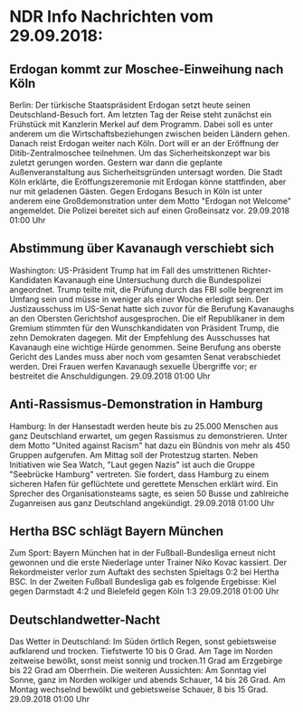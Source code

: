 # NDR Info Nachrichten vom 29.09.2018:


## Erdogan kommt zur Moschee-Einweihung nach Köln
Berlin: Der türkische Staatspräsident Erdogan setzt heute seinen Deutschland-Besuch fort. Am letzten Tag der Reise steht zunächst ein Frühstück mit Kanzlerin Merkel auf dem Programm. Dabei soll es unter anderem um die Wirtschaftsbeziehungen zwischen beiden Ländern gehen. Danach reist Erdogan weiter nach Köln. Dort will er an der Eröffnung der Ditib-Zentralmoschee teilnehmen. Um das Sicherheitskonzept war bis zuletzt gerungen worden. Gestern war dann die geplante Außenveranstaltung aus Sicherheitsgründen untersagt worden. Die Stadt Köln erklärte, die Eröffungszeremonie mit Erdogan könne stattfinden, aber nur mit geladenen Gästen. Gegen Erdogans Besuch in Köln ist unter anderem eine Großdemonstration unter dem Motto "Erdogan not Welcome" angemeldet. Die Polizei bereitet sich auf einen Großeinsatz vor. 29.09.2018 01:00 Uhr 

## Abstimmung über Kavanaugh verschiebt sich
Washington:				US-Präsident Trump hat im Fall des umstrittenen Richter-Kandidaten Kavanaugh eine Untersuchung durch die Bundespolizei angeordnet. Trump teilte mit, die Prüfung durch das FBI solle begrenzt im Umfang sein und müsse in weniger als einer Woche erledigt sein. Der Justizausschuss im US-Senat hatte sich zuvor für die Berufung Kavanaughs an den Obersten Gerichtshof ausgesprochen. Die elf Republikaner in dem Gremium stimmten für den Wunschkandidaten von Präsident Trump, die zehn Demokraten dagegen. Mit der Empfehlung des Ausschusses hat Kavanaugh eine wichtige Hürde genommen. Seine Berufung ans oberste Gericht des Landes muss aber noch vom gesamten Senat verabschiedet werden. Drei Frauen werfen Kavanaugh sexuelle Übergriffe vor; er bestreitet die Anschuldigungen. 29.09.2018 01:00 Uhr 

## Anti-Rassismus-Demonstration in Hamburg
Hamburg: In der Hansestadt werden heute bis zu 25.000 Menschen aus ganz Deutschland erwartet, um gegen Rassismus zu demonstrieren. Unter dem Motto "United against Racism" hat dazu ein Bündnis von mehr als 450 Gruppen aufgerufen. Am Mittag soll der Protestzug starten. Neben Initiativen wie Sea Watch, "Laut gegen Nazis" ist auch die Gruppe "Seebrücke Hamburg" vertreten. Sie fordert, dass Hamburg zu einem sicheren Hafen für geflüchtete und gerettete Menschen erklärt wird. Ein Sprecher des Organisationsteams sagte, es seien 50 Busse und zahlreiche Zuganreisen aus ganz Deutschland angekündigt. 29.09.2018 01:00 Uhr 

## Hertha BSC schlägt Bayern München
Zum Sport: Bayern München hat in der Fußball-Bundesliga erneut nicht gewonnen und die erste Niederlage unter Trainer Niko Kovac kassiert. Der Rekordmeister verlor zum Auftakt des sechsten Spieltags 0:2 bei Hertha BSC. In der Zweiten Fußball Bundesliga gab es folgende Ergebisse: Kiel gegen Darmstadt 4:2
und
Bielefeld gegen Köln 1:3 29.09.2018 01:00 Uhr 

## Deutschlandwetter-Nacht
Das Wetter in Deutschland: Im Süden örtlich Regen, sonst gebietsweise aufklarend und trocken. Tiefstwerte 10 bis 0 Grad. Am Tage im Norden zeitweise bewölkt, sonst meist sonnig und trocken.11 Grad am Erzgebirge bis 22 Grad am Oberrhein. Die weiteren Aussichten: Am Sonntag viel Sonne, ganz im Norden wolkiger und abends Schauer, 14 bis 26 Grad. Am Montag wechselnd bewölkt und gebietsweise Schauer, 8 bis 15 Grad. 29.09.2018 01:00 Uhr 
